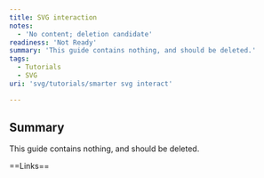 ```yaml
---
title: SVG interaction
notes:
  - 'No content; deletion candidate'
readiness: 'Not Ready'
summary: 'This guide contains nothing, and should be deleted.'
tags:
  - Tutorials
  - SVG
uri: 'svg/tutorials/smarter svg interact'

---
```

## <span>Summary</span>

This guide contains nothing, and should be deleted.

==Links==